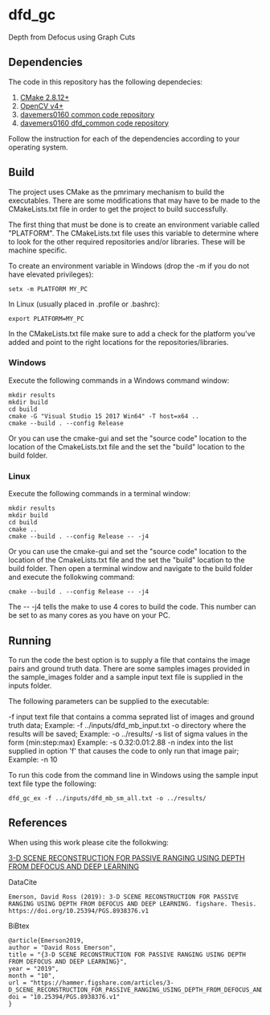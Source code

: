 # dfd_gc
Depth from Defocus using Graph Cuts


## Dependencies

The code in this repository has the following dependecies:

1. [CMake 2.8.12+](https://cmake.org/download/)
2. [OpenCV v4+](https://opencv.org/releases/)
3. [davemers0160 common code repository](https://github.com/davemers0160/Common)
4. [davemers0160 dfd_common code repository](https://github.com/davemers0160/dfd_common)

Follow the instruction for each of the dependencies according to your operating system.

## Build

The project uses CMake as the pmrimary mechanism to build the executables.  There are some modifications that may have to be made to the CMakeLists.txt file in order to get the project to build successfully.

The first thing that must be done is to create an environment variable called "PLATFORM".  The CMakeLists.txt file uses this variable to determine where to look for the other required repositories and/or libraries.  These will be machine specific.

To create an environment variable in Windows (drop the -m if you do not have elevated privileges):
```
setx -m PLATFORM MY_PC
```

In Linux (usually placed in .profile or .bashrc):
```
export PLATFORM=MY_PC
```

In the CMakeLists.txt file make sure to add a check for the platform you've added and point to the right locations for the repositories/libraries.

### Windows

Execute the following commands in a Windows command window:

```
mkdir results
mkdir build
cd build
cmake -G "Visual Studio 15 2017 Win64" -T host=x64 ..
cmake --build . --config Release
```

Or you can use the cmake-gui and set the "source code" location to the location of the CmakeLists.txt file and the set the "build" location to the build folder. 

### Linux

Execute the following commands in a terminal window:

```
mkdir results
mkdir build
cd build
cmake ..
cmake --build . --config Release -- -j4
```

Or you can use the cmake-gui and set the "source code" location to the location of the CmakeLists.txt file and the set the "build" location to the build folder. Then open a terminal window and navigate to the build folder and execute the follokwing command:

```
cmake --build . --config Release -- -j4
```

The -- -j4 tells the make to use 4 cores to build the code.  This number can be set to as many cores as you have on your PC.

## Running

To run the code the best option is to supply a file that contains the image pairs and ground truth data. There are some samples images provided in the sample_images folder and a sample input text file is supplied in the inputs folder.

The following parameters can be supplied to the executable:

-f input text file that contains a comma seprated list of images and ground truth data; Example: -f ../inputs/dfd_mb_input.txt
-o directory where the results will be saved; Example: -o ../results/
-s list of sigma values in the form (min:step:max) Example: -s 0.32:0.01:2.88
-n index into the list supplied in option 'f' that causes the code to only run that image pair; Example: -n 10

To run this code from the command line in Windows using the sample input text file type the following:

```
dfd_gc_ex -f ../inputs/dfd_mb_sm_all.txt -o ../results/
```

## References

When using this work please cite the follokwing:

[3-D SCENE RECONSTRUCTION FOR PASSIVE RANGING USING DEPTH FROM DEFOCUS AND DEEP LEARNING](https://hammer.figshare.com/articles/3-D_SCENE_RECONSTRUCTION_FOR_PASSIVE_RANGING_USING_DEPTH_FROM_DEFOCUS_AND_DEEP_LEARNING/8938376/1)

DataCite
```
Emerson, David Ross (2019): 3-D SCENE RECONSTRUCTION FOR PASSIVE RANGING USING DEPTH FROM DEFOCUS AND DEEP LEARNING. figshare. Thesis. https://doi.org/10.25394/PGS.8938376.v1
```

BiBtex
```
@article{Emerson2019,
author = "David Ross Emerson",
title = "{3-D SCENE RECONSTRUCTION FOR PASSIVE RANGING USING DEPTH FROM DEFOCUS AND DEEP LEARNING}",
year = "2019",
month = "10",
url = "https://hammer.figshare.com/articles/3-D_SCENE_RECONSTRUCTION_FOR_PASSIVE_RANGING_USING_DEPTH_FROM_DEFOCUS_AND_DEEP_LEARNING/8938376",
doi = "10.25394/PGS.8938376.v1"
}
```

